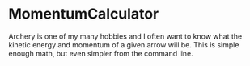 # MomentumCalculator
Archery is one of my many hobbies and I often want to know what the kinetic energy and momentum of a given arrow will be. This is simple enough math, but even simpler from the command line.
